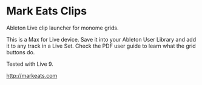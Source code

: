 # Mark Eats Clips

Ableton Live clip launcher for monome grids.

This is a Max for Live device. Save it into your Ableton User Library and add it to any track in a Live Set.
Check the PDF user guide to learn what the grid buttons do.

Tested with Live 9.


http://markeats.com
